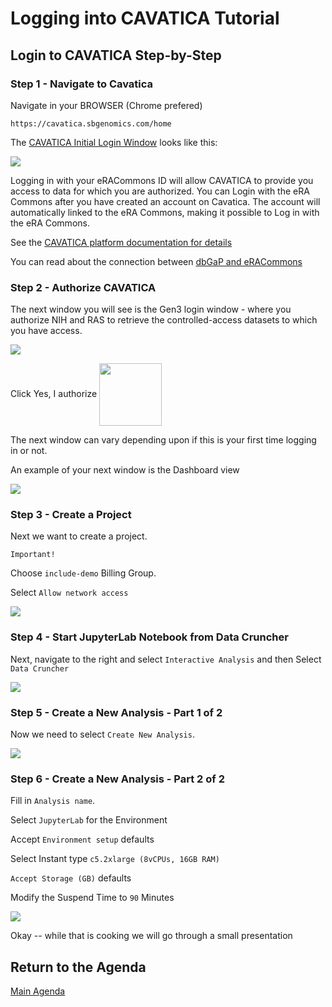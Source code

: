 # Logging into CAVATICA Tutorial

## Login to CAVATICA Step-by-Step


### Step 1 - Navigate to Cavatica

Navigate in your BROWSER (Chrome prefered)

```
https://cavatica.sbgenomics.com/home
```

The [CAVATICA Initial Login Window](https://cavatica.sbgenomics.com) looks like this:

<p>
<img src="https://github.com/NIH-NICHD/Elements-of-Style-Workflow-Creation-Maintenance/blob/main/assets/CAVATICALoginWindowNumber1.png">
</p>

<b>
</b>

Logging in with your eRACommons ID will allow CAVATICA to provide you access to data for which you are authorized.  You can Login with the eRA Commons after you have created an account on Cavatica. The account will automatically linked to the eRA Commons, making it possible to Log in with the eRA Commons.

See the [CAVATICA platform documentation for details](https://docs.cavatica.org/docs/sign-up-for-cavatica)

You can read about the connection between [dbGaP and eRACommons](https://www.ncbi.nlm.nih.gov/books/NBK570247/#DAreq_ApplyFordbGaP.what_is_the_relation)


### Step 2 - Authorize CAVATICA

The next window you will see is the Gen3 login window - where you authorize NIH and RAS to retrieve the controlled-access datasets to which you have access.   

<img src="https://github.com/NIH-NICHD/Elements-of-Style-Workflow-Creation-Maintenance/blob/main/assets/CAVATICAGen3WindowNumber2.png">

Click Yes, I authorize  <img src="https://github.com/NIH-NICHD/Elements-of-Style-Workflow-Creation-Maintenance/blob/main/assets/CAVATICAYesIAuthorize.png" width=100 align="center">

The next window can vary depending upon if this is your first time logging in or not.

An example of your next window is the Dashboard view

<img src="https://github.com/NIH-NICHD/Elements-of-Style-Workflow-Creation-Maintenance/blob/main/assets/CAVATICALoginDashboardNumber3.png">

### Step 3 - Create a Project

Next we want to create a project. 

`Important!`

Choose `include-demo` Billing Group.

Select `Allow network access`

<img src="https://github.com/NIH-NICHD/Elements-of-Style-Workflow-Creation-Maintenance/blob/main/assets/CAVATICACreateAProjectNumber4.png">

### Step 4 - Start JupyterLab Notebook from Data Cruncher

Next, navigate to the right and select `Interactive Analysis` and then Select `Data Cruncher`

<img src="https://github.com/NIH-NICHD/Elements-of-Style-Workflow-Creation-Maintenance/blob/main/assets/CAVATICASelectDataCruncherNumber5.png">

### Step 5 - Create a New Analysis - Part 1 of 2

Now we need to select `Create New Analysis`.

<img src="https://github.com/NIH-NICHD/Elements-of-Style-Workflow-Creation-Maintenance/blob/main/assets/CAVATICACreateANewAnalysisNumber6.png">

### Step 6 - Create a New Analysis - Part 2 of 2

Fill in `Analysis name`.

Select `JupyterLab` for the Environment

Accept `Environment setup` defaults

Select Instant type `c5.2xlarge (8vCPUs, 16GB RAM)`

`Accept Storage (GB)` defaults

Modify the Suspend Time to `90` Minutes

<img src="https://github.com/NIH-NICHD/Elements-of-Style-Workflow-Creation-Maintenance/blob/main/assets/CAVATICACreateNewAnalysisNumber7.png">

Okay -- while that is cooking we will go through a small presentation 

## Return to the Agenda

[Main Agenda](https://github.com/NIH-NICHD/Elements-of-Style-Workflow-Creation-Maintenance#readme)
